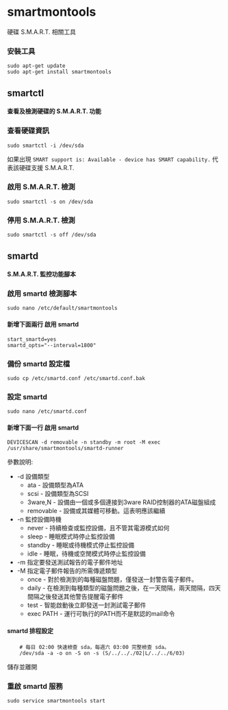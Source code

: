 # smartmontools
硬碟 S.M.A.R.T. 相關工具

### 安裝工具
```
sudo apt-get update
sudo apt-get install smartmontools
```

## smartctl
#### 查看及檢測硬碟的 S.M.A.R.T. 功能

### 查看硬碟資訊
```
sudo smartctl -i /dev/sda
```

如果出現
`SMART support is: Available - device has SMART capability.`
代表該硬碟支援 S.M.A.R.T.

### 啟用 S.M.A.R.T. 檢測
```
sudo smartctl -s on /dev/sda
```

### 停用 S.M.A.R.T. 檢測
```
sudo smartctl -s off /dev/sda
```

## smartd
#### S.M.A.R.T. 監控功能腳本

### 啟用 smartd 檢測腳本
```
sudo nano /etc/default/smartmontools
```
#### 新增下面兩行 啟用 smartd
```
start_smartd=yes
smartd_opts="--interval=1800"
```

### 備份 smartd 設定檔
```
sudo cp /etc/smartd.conf /etc/smartd.conf.bak
```

### 設定 smartd
```
sudo nano /etc/smartd.conf
```

#### 新增下面一行 啟用 smartd
```
DEVICESCAN -d removable -n standby -m root -M exec /usr/share/smartmontools/smartd-runner
```
參數說明:
* -d 設備類型
  * ata - 設備類型為ATA
  * scsi - 設備類型為SCSI
  * 3ware,N - 設備由一個或多個連接到3ware RAID控制器的ATA磁盤組成
  * removable - 設備或其媒體可移動。這表明應該繼續
* -n 監控設備時機
  * never - 持續檢查或監控設備，且不管其電源模式如何
  * sleep - 睡眠模式時停止監控設備
  * standby - 睡眠或待機模式停止監控設備
  * idle - 睡眠，待機或空閒模式時停止監控設備
* -m 指定要發送測試報告的電子郵件地址
* -M 指定電子郵件報告的所需傳遞類型
  * once - 對於檢測到的每種磁盤問題，僅發送一封警告電子郵件。
  * daily - 在檢測到每種類型的磁盤問題之後，在一天間隔，兩天間隔，四天間隔之後發送其他警告提醒電子郵件
  * test - 智能啟動後立即發送一封測試電子郵件
  * exec PATH - 運行可執行的PATH而不是默認的mail命令

#### smartd 排程設定
```
	# 每日 02:00 快速檢查 sda，每週六 03:00 完整檢查 sda。
	/dev/sda -a -o on -S on -s (S/../.././02|L/../../6/03)
```
儲存並離開

### 重啟 smartd 服務
```
sudo service smartmontools start
```




